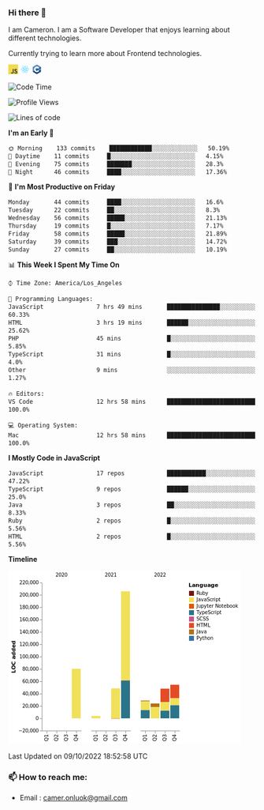 ### Hi there 👋

I am Cameron. I am a Software Developer that enjoys learning about different technologies.

Currently trying to learn more about Frontend technologies.


<code><img height="20" src="https://raw.githubusercontent.com/github/explore/80688e429a7d4ef2fca1e82350fe8e3517d3494d/topics/javascript/javascript.png"></code>
<code><img height="20" src="https://raw.githubusercontent.com/github/explore/80688e429a7d4ef2fca1e82350fe8e3517d3494d/topics/react/react.png"></code>
<code><img height="20" src="https://raw.githubusercontent.com/github/explore/80688e429a7d4ef2fca1e82350fe8e3517d3494d/topics/cpp/cpp.png"></code>



<!--START_SECTION:waka-->
![Code Time](http://img.shields.io/badge/Code%20Time-539%20hrs%2027%20mins-blue)

![Profile Views](http://img.shields.io/badge/Profile%20Views-0-blue)

![Lines of code](https://img.shields.io/badge/From%20Hello%20World%20I%27ve%20Written-493%20Thousand%20lines%20of%20code-blue)

**I'm an Early 🐤** 

```text
🌞 Morning    133 commits    ████████████░░░░░░░░░░░░░   50.19% 
🌆 Daytime    11 commits     █░░░░░░░░░░░░░░░░░░░░░░░░   4.15% 
🌃 Evening    75 commits     ███████░░░░░░░░░░░░░░░░░░   28.3% 
🌙 Night      46 commits     ████░░░░░░░░░░░░░░░░░░░░░   17.36%

```
📅 **I'm Most Productive on Friday** 

```text
Monday       44 commits     ████░░░░░░░░░░░░░░░░░░░░░   16.6% 
Tuesday      22 commits     ██░░░░░░░░░░░░░░░░░░░░░░░   8.3% 
Wednesday    56 commits     █████░░░░░░░░░░░░░░░░░░░░   21.13% 
Thursday     19 commits     █░░░░░░░░░░░░░░░░░░░░░░░░   7.17% 
Friday       58 commits     █████░░░░░░░░░░░░░░░░░░░░   21.89% 
Saturday     39 commits     ███░░░░░░░░░░░░░░░░░░░░░░   14.72% 
Sunday       27 commits     ██░░░░░░░░░░░░░░░░░░░░░░░   10.19%

```


📊 **This Week I Spent My Time On** 

```text
⌚︎ Time Zone: America/Los_Angeles

💬 Programming Languages: 
JavaScript               7 hrs 49 mins       ███████████████░░░░░░░░░░   60.33% 
HTML                     3 hrs 19 mins       ██████░░░░░░░░░░░░░░░░░░░   25.62% 
PHP                      45 mins             █░░░░░░░░░░░░░░░░░░░░░░░░   5.85% 
TypeScript               31 mins             █░░░░░░░░░░░░░░░░░░░░░░░░   4.0% 
Other                    9 mins              ░░░░░░░░░░░░░░░░░░░░░░░░░   1.27%

🔥 Editors: 
VS Code                  12 hrs 58 mins      █████████████████████████   100.0%

💻 Operating System: 
Mac                      12 hrs 58 mins      █████████████████████████   100.0%

```

**I Mostly Code in JavaScript** 

```text
JavaScript               17 repos            ███████████░░░░░░░░░░░░░░   47.22% 
TypeScript               9 repos             ██████░░░░░░░░░░░░░░░░░░░   25.0% 
Java                     3 repos             ██░░░░░░░░░░░░░░░░░░░░░░░   8.33% 
Ruby                     2 repos             █░░░░░░░░░░░░░░░░░░░░░░░░   5.56% 
HTML                     2 repos             █░░░░░░░░░░░░░░░░░░░░░░░░   5.56%

```


**Timeline**

![Chart not found](https://raw.githubusercontent.com/camer0nluo/camer0nluo/main/charts/bar_graph.png) 


 Last Updated on 09/10/2022 18:52:58 UTC
<!--END_SECTION:waka-->

### 📫 How to reach me:
- Email : camer.onluok@gmail.com
